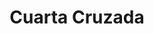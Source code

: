 ﻿---
title: "Cuarta Cruzada"
permalink: periodes_225.html
layout: periode
dataInici: 1198
dataFi: 1204
sidebar: periodes
pares:
  - id: 339
    title: "Cruzadas en Tierra Santa"
    dataInici: "(1096)"
    dataFi: "(1291)"

fills:
jocsPrincipals:
jocsEscenaris:
jocsEpoca:
jocsEpocaEscenaris:
---
